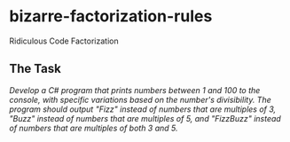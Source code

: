 # bizarre-factorization-rules
Ridiculous Code Factorization

## The Task

_Develop a C# program that prints numbers between 1 and 100 to the console, with specific variations based on the number's divisibility. The program should output "Fizz" instead of numbers that are multiples of 3, "Buzz" instead of numbers that are multiples of 5, and "FizzBuzz" instead of numbers that are multiples of both 3 and 5._
